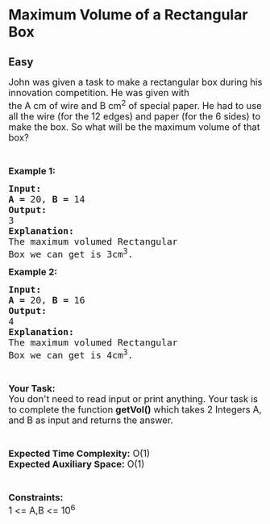 # Maximum Volume of a Rectangular Box
## Easy
<div class="problems_problem_content__Xm_eO"><p><span style="font-size:18px">John was given a task to make a rectangular box during his innovation competition. He was given with<br>
the A cm of wire and B cm<sup>2</sup>&nbsp;of special paper. He had to use all the wire (for the 12 edges) and paper (for the 6 sides) to make the box. So what will be the maximum volume of that box?</span></p>

<p>&nbsp;</p>

<p><span style="font-size:18px"><strong>Example 1:</strong></span></p>

<pre><span style="font-size:18px"><strong>Input:</strong></span>
<span style="font-size:18px"><strong>A = </strong>20, <strong>B = </strong>14</span>
<span style="font-size:18px"><strong>Output:</strong></span>
<span style="font-size:18px">3</span>
<span style="font-size:18px"><strong>Explanation:</strong></span>
<span style="font-size:18px">The maximum volumed Rectangular
Box we can get is 3cm<sup>3</sup>.</span></pre>

<p><span style="font-size:18px"><strong>Example 2:</strong></span></p>

<pre><span style="font-size:18px"><strong>Input:</strong></span>
<span style="font-size:18px"><strong>A = </strong>20, <strong>B = </strong>16</span>
<span style="font-size:18px"><strong>Output:</strong></span>
<span style="font-size:18px">4</span>
<span style="font-size:18px"><strong>Explanation:</strong></span>
<span style="font-size:18px">The maximum volumed Rectangular
Box we can get is 4cm<sup>3</sup>.</span></pre>

<p>&nbsp;</p>

<p><span style="font-size:18px"><strong>Your Task:</strong><br>
You don't need to read input or print anything. Your task is to complete the function <strong>getVol()</strong> which takes 2 Integers A, and B as input and returns the answer.</span></p>

<p>&nbsp;</p>

<p><span style="font-size:18px"><strong>Expected Time Complexity:</strong> O(1)<br>
<strong>Expected Auxiliary Space:</strong> O(1)</span></p>

<p>&nbsp;</p>

<p><span style="font-size:18px"><strong>Constraints:</strong></span><br>
<span style="font-size:18px">1 &lt;= A,B &lt;= 10<sup>6</sup></span></p>
</div>
